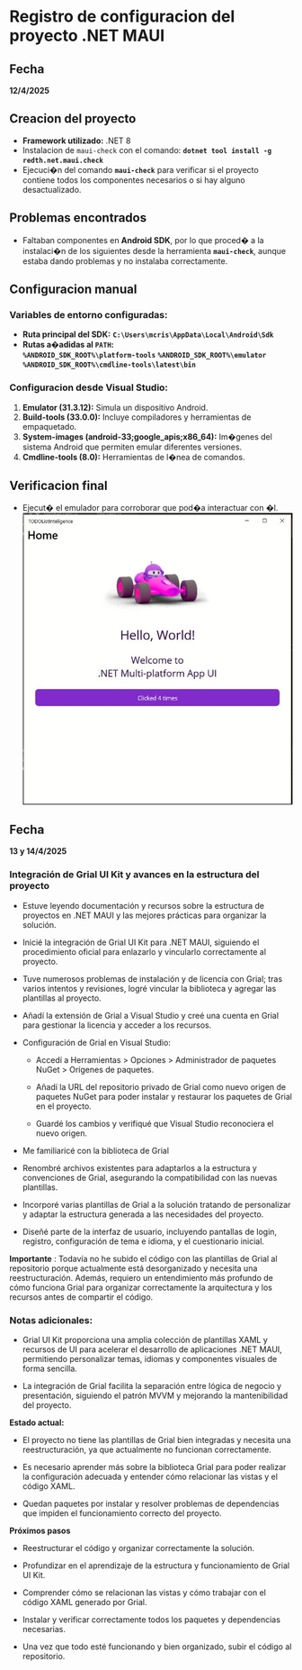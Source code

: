 # Registro de configuracion del proyecto .NET MAUI

## Fecha
**12/4/2025**

## Creacion del proyecto
- **Framework utilizado:** .NET 8
- Instalacion de `maui-check` con el comando:
  **`dotnet tool install -g redth.net.maui.check`**
- Ejecuci�n del comando **`maui-check`** para verificar si el proyecto contiene todos los componentes necesarios o si hay alguno desactualizado.

## Problemas encontrados
- Faltaban componentes en **Android SDK**, por lo que proced� a la instalaci�n de los siguientes desde la herramienta **`maui-check`**, aunque estaba dando problemas y no instalaba correctamente.

## Configuracion manual
### Variables de entorno configuradas:
- **Ruta principal del SDK:**
	**`C:\Users\mcris\AppData\Local\Android\Sdk`** 
- **Rutas a�adidas al `PATH`:**			
  **`%ANDROID_SDK_ROOT%\platform-tools`** 
  **`%ANDROID_SDK_ROOT%\emulator`** 
  **`%ANDROID_SDK_ROOT%\cmdline-tools\latest\bin`** 

  
### Configuracion desde Visual Studio:
1. **Emulator (31.3.12):** Simula un dispositivo Android.
2. **Build-tools (33.0.0):** Incluye compiladores y herramientas de empaquetado.
3. **System-images (android-33;google_apis;x86_64):** Im�genes del sistema Android que permiten emular diferentes versiones.
4. **Cmdline-tools (8.0):** Herramientas de l�nea de comandos.

## Verificacion final
- Ejecut� el emulador para corroborar que pod�a interactuar con �l.
![Preview TODO List Inteligence](Resources/Images/TODOListInteligence.JPG)

## Fecha
**13 y 14/4/2025**

### Integración de Grial UI Kit y avances en la estructura del proyecto ###
- Estuve leyendo documentación y recursos sobre la estructura de proyectos en .NET MAUI y las mejores prácticas para organizar la solución.

- Inicié la integración de Grial UI Kit para .NET MAUI, siguiendo el procedimiento oficial para enlazarlo y vincularlo correctamente al proyecto.

- Tuve numerosos problemas de instalación y de licencia con Grial; tras varios intentos y revisiones, logré vincular la biblioteca y agregar las plantillas al proyecto.

- Añadí la extensión de Grial a Visual Studio y creé una cuenta en Grial para gestionar la licencia y acceder a los recursos.

- Configuración de Grial en Visual Studio:

    - Accedí a Herramientas > Opciones > Administrador de paquetes NuGet > Orígenes de paquetes.

    - Añadí la URL del repositorio privado de Grial como nuevo origen de paquetes NuGet para poder instalar y restaurar los paquetes de Grial en el proyecto.

    - Guardé los cambios y verifiqué que Visual Studio reconociera el nuevo origen.

- Me familiaricé con la biblioteca de Grial

- Renombré archivos existentes para adaptarlos a la estructura y convenciones de Grial, asegurando la compatibilidad con las nuevas plantillas.

- Incorporé varias plantillas de Grial a la solución tratando de  personalizar y adaptar la estructura generada a las necesidades del proyecto.

- Diseñé parte de la interfaz de usuario, incluyendo pantallas de login, registro, configuración de tema e idioma, y el cuestionario inicial.


**Importante** : Todavía no he subido el código con las plantillas de Grial al repositorio porque actualmente está desorganizado y necesita una reestructuración. Además, requiero un entendimiento más profundo de cómo funciona Grial para organizar correctamente la arquitectura y los recursos antes de compartir el código.

### Notas adicionales: ###

- Grial UI Kit proporciona una amplia colección de plantillas XAML y recursos de UI para acelerar el desarrollo de aplicaciones .NET MAUI, permitiendo personalizar temas, idiomas y componentes visuales de forma sencilla.

- La integración de Grial facilita la separación entre lógica de negocio y presentación, siguiendo el patrón MVVM y mejorando la mantenibilidad del proyecto.

**Estado actual:**
- El proyecto no tiene las plantillas de Grial bien integradas y necesita una reestructuración, ya que actualmente no funcionan correctamente.

- Es necesario aprender más sobre la biblioteca Grial para poder realizar la configuración adecuada y entender cómo relacionar las vistas y el código XAML.

- Quedan paquetes por instalar y resolver problemas de dependencias que impiden el funcionamiento correcto del proyecto.

**Próximos pasos**
- Reestructurar el código y organizar correctamente la solución.

- Profundizar en el aprendizaje de la estructura y funcionamiento de Grial UI Kit.

- Comprender cómo se relacionan las vistas y cómo trabajar con el código XAML generado por Grial.

- Instalar y verificar correctamente todos los paquetes y dependencias necesarias.

- Una vez que todo esté funcionando y bien organizado, subir el código al repositorio.
